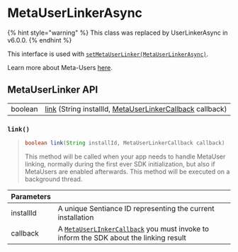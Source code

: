 # MetaUserLinkerAsync

{% hint style="warning" %}
This class was replaced by UserLinkerAsync in v6.0.0.
{% endhint %}

This interface is used with [`setMetaUserLinker(MetaUserLinkerAsync)`](sdkconfig/sdkconfig-builder.md#setmetauserlinker-1).

Learn more about Meta-Users [here](../../appendix/user-linking.md).

## MetaUserLinker API

|         |                                                                                                         |
| ------- | ------------------------------------------------------------------------------------------------------- |
| boolean | [link](userlinker.md#link) (String installId, [MetaUserLinkerCallback](userlinkercallback.md) callback) |



### `link()`

> ```java
> boolean link(String installId, MetaUserLinkerCallback callback)
> ```
>
> This method will be called when your app needs to handle MetaUser linking, normally during the first ever SDK initialization, but also if MetaUsers are enabled afterwards. This method will be executed on a background thread.

| Parameters |                                                                                                                |
| ---------- | -------------------------------------------------------------------------------------------------------------- |
| installId  | A unique Sentiance ID representing the current installation                                                    |
| callback   | A [`MetaUserLInkerCallback`](userlinkercallback.md) you must invoke to inform the SDK about the linking result |
